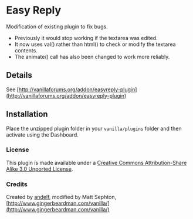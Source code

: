 # Easy Reply

Modification of existing plugin to fix bugs. 

- Previously it would stop working if the textarea was edited.  
- It now uses val() rather than html() to check or modify the textarea contents.  
- The animate() call has also been changed to work more reliably.

## Details
See [http://vanillaforums.org/addon/easyreply-plugin](http://vanillaforums.org/addon/easyreply-plugin)

## Installation
Place the unzipped plugin folder in your `vanilla/plugins` folder and then activate using the Dashboard.  

### License
This plugin is made available under a [Creative Commons Attribution-Share Alike 3.0 Unported License](http://creativecommons.org/licenses/by-sa/3.0).

### Credits
Created by [andelf](http://vanillaforums.org/profile/16474/andelf), modified by Matt Sephton, [http://www.gingerbeardman.com/vanilla/](http://www.gingerbeardman.com/vanilla/)